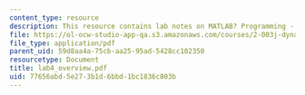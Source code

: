 ```yaml
---
content_type: resource
description: This resource contains lab notes on MATLAB? Programming - Functions.
file: https://ol-ocw-studio-app-qa.s3.amazonaws.com/courses/2-003j-dynamics-and-control-i-spring-2007/77656abd5e273b1d6bbd1bc1836c803b_lab4_overview.pdf
file_type: application/pdf
parent_uid: 59d8aa4a-75cb-aa25-95ad-5428cc102350
resourcetype: Document
title: lab4_overview.pdf
uid: 77656abd-5e27-3b1d-6bbd-1bc1836c803b
---
```

